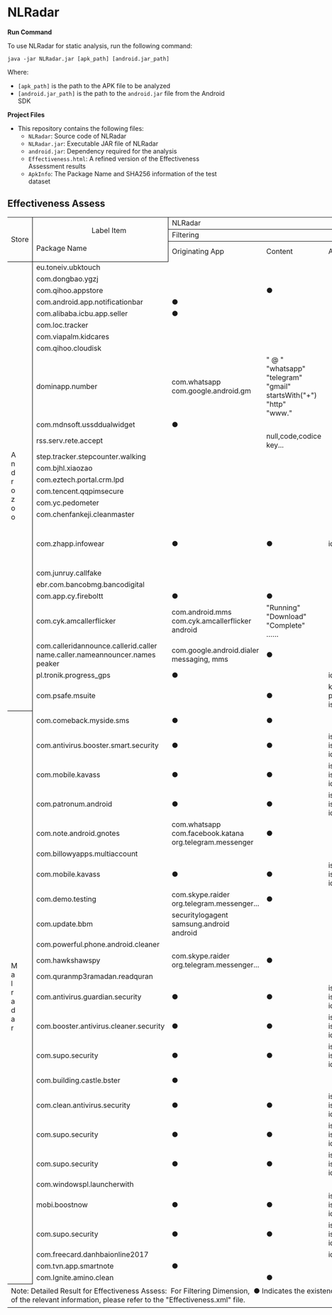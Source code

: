 
# NLRadar

**Run Command**

To use NLRadar for static analysis, run the following command:


``` 
java -jar NLRadar.jar [apk_path] [android.jar_path]
```

Where:

- `[apk_path]` is the path to the APK file to be analyzed
- `[android.jar_path]` is the path to the `android.jar` file from the Android SDK

**Project Files**

- This repository contains the following files:
  - `NLRadar`: Source code of NLRadar
  - `NLRadar.jar`: Executable JAR file of NLRadar
  - `android.jar`: Dependency required for the analysis
  - `Effectiveness.html`: A refined version of the Effectiveness Assessment results
  - `ApkInfo`: The Package Name and SHA256 information of the test dataset

## Effectiveness Assess

<table width="2552" border="0" cellpadding="0" cellspacing="0" style="width:1914.00pt;border-collapse:collapse;table-layout:fixed;">
   <colgroup><col width="52.07" class="xl65" style="mso-width-source:userset;mso-width-alt:1666;">
   <col width="231.80" class="xl65" style="mso-width-source:userset;mso-width-alt:7417;">
   <col width="169.33" class="xl65" style="mso-width-source:userset;mso-width-alt:5418;">
   <col width="111.73" class="xl65" style="mso-width-source:userset;mso-width-alt:3575;">
   <col width="110.33" class="xl65" style="mso-width-source:userset;mso-width-alt:3530;">
   <col width="63.53" class="xl65" style="mso-width-source:userset;mso-width-alt:2033;">
   <col width="61.07" class="xl65" style="mso-width-source:userset;mso-width-alt:1954;">
   <col width="62.33" class="xl65" style="mso-width-source:userset;mso-width-alt:1994;">
   <col width="101.13" class="xl65" style="mso-width-source:userset;mso-width-alt:3236;">
   <col width="63.53" class="xl65" style="mso-width-source:userset;mso-width-alt:2033;">
   <col width="70.60" class="xl65" style="mso-width-source:userset;mso-width-alt:2259;">
   <col width="48.20" class="xl65" style="mso-width-source:userset;mso-width-alt:1542;">
   <col width="176.47" class="xl65" style="mso-width-source:userset;mso-width-alt:5646;">
   <col width="105.87" class="xl65" style="mso-width-source:userset;mso-width-alt:3387;">
   <col width="119.13" class="xl65" style="mso-width-source:userset;mso-width-alt:3812;">
   <col width="63.53" class="xl65" style="mso-width-source:userset;mso-width-alt:2033;">
   <col width="79.93" class="xl65" style="mso-width-source:userset;mso-width-alt:2557;">
   <col width="64.67" class="xl65" style="mso-width-source:userset;mso-width-alt:2069;">
   <col width="98.80" class="xl65" style="mso-width-source:userset;mso-width-alt:3161;">
   <col width="63.47" class="xl65" style="mso-width-source:userset;mso-width-alt:2030;">
   <col width="68.20" class="xl65" style="mso-width-source:userset;mso-width-alt:2182;">
   <col width="48.27" class="xl65" style="mso-width-source:userset;mso-width-alt:1544;">
   <col width="74" span="234" class="xl65" style="mso-width-source:userset;mso-width-alt:2368;">
   </colgroup><tbody><tr height="20" style="height:15.00pt;">
    <td class="xl66" height="80" width="52.07" rowspan="3" style="height:60.00pt;width:39.05pt;border-right:.5pt solid windowtext;border-bottom:.5pt solid windowtext;" x:str="">Store</td>
    <td class="xl67" width="231.80" rowspan="3" style="width:173.85pt;border-right:.5pt solid windowtext;border-bottom:.5pt solid windowtext;" x:str=""><span style="mso-spacerun:yes;">&nbsp;&nbsp;&nbsp;&nbsp;&nbsp;&nbsp;&nbsp;&nbsp;&nbsp;&nbsp;&nbsp;&nbsp;&nbsp;&nbsp;&nbsp;&nbsp;&nbsp;&nbsp;&nbsp;&nbsp;&nbsp;&nbsp;&nbsp;&nbsp;&nbsp;&nbsp;&nbsp;&nbsp;&nbsp;</span><font class="font1">Label Item</font><font class="font1"><br><br></font><font class="font1">Package Name</font></td>
    <td class="xl68" width="861.80" colspan="10" style="width:646.35pt;border-right:.5pt solid windowtext;border-bottom:.5pt solid windowtext;" x:str="">NLRadar</td>
    <td class="xl87" width="888.33" colspan="10" style="width:666.25pt;border-right:.5pt solid windowtext;border-bottom:.5pt solid windowtext;" x:str="">Manually Label</td>
    <td class="xl65" width="74" style="width:55.50pt;"></td>
    <td class="xl65" width="74" style="width:55.50pt;"></td>
    <td class="xl65" width="74" style="width:55.50pt;"></td>
    <td class="xl65" width="74" style="width:55.50pt;"></td>
    <td class="xl65" width="74" style="width:55.50pt;"></td>
    <td class="xl65" width="74" style="width:55.50pt;"></td>
    <td class="xl65" width="74" style="width:55.50pt;"></td>
   </tr>
   <tr height="20" style="height:15.00pt;">
    <td class="xl69" colspan="3" style="border-right:.5pt solid windowtext;border-bottom:.5pt solid windowtext;" x:str="">Filtering</td>
    <td class="xl70" colspan="4" style="border-right:none;border-bottom:.5pt solid windowtext;" x:str="">Leakage</td>
    <td class="xl88" colspan="3" style="border-right:.5pt solid windowtext;border-bottom:.5pt solid windowtext;" x:str="">Operation Triggering</td>
    <td class="xl69" colspan="3" style="border-right:.5pt solid windowtext;border-bottom:.5pt solid windowtext;" x:str="">Filtering</td>
    <td class="xl89" colspan="4" style="border-right:.5pt solid windowtext;border-bottom:.5pt solid windowtext;" x:str="">Leakage</td>
    <td class="xl88" colspan="3" style="border-right:.5pt solid windowtext;border-bottom:.5pt solid windowtext;" x:str="">Operation Triggering</td>
    <td class="xl65" colspan="7" style="mso-ignore:colspan;"></td>
   </tr>
   <tr height="40" style="height:30.00pt;">
    <td class="xl69" x:str="">Originating App</td>
    <td class="xl69" x:str="">Content</td>
    <td class="xl69" x:str="">Attributes</td>
    <td class="xl71" x:str="">Network</td>
    <td class="xl71" x:str="">Local Storage</td>
    <td class="xl71" x:str="">Database</td>
    <td class="xl90" x:str="">Sharepreference</td>
    <td class="xl88" x:str="">Dismissal</td>
    <td class="xl88" x:str="">Interaction</td>
    <td class="xl88" x:str="">Auto Reply</td>
    <td class="xl69" x:str="">Originating App</td>
    <td class="xl69" x:str="">Content</td>
    <td class="xl69" x:str="">Attributes</td>
    <td class="xl71" x:str="">Network</td>
    <td class="xl71" x:str="">Local Storage</td>
    <td class="xl71" x:str="">Database</td>
    <td class="xl71" x:str="">Sharepreference</td>
    <td class="xl88" x:str="">Dismissal</td>
    <td class="xl88" x:str="">Interaction</td>
    <td class="xl88" x:str="">Auto Reply</td>
    <td class="xl65" colspan="7" style="mso-ignore:colspan;"></td>
   </tr>
   <tr height="20" style="height:15.00pt;">
    <td class="xl72" height="848" rowspan="25" style="height:636.00pt;border-right:.5pt solid windowtext;border-bottom:.5pt solid windowtext;" x:str="">A<font class="font4"><br></font><font class="font4">n</font><font class="font4"><br></font><font class="font4">d</font><font class="font4"><br></font><font class="font4">r</font><font class="font4"><br></font><font class="font4">o</font><font class="font4"><br></font><font class="font4">z</font><font class="font4"><br></font><font class="font4">o</font><font class="font4"><br></font><font class="font4">o</font></td>
    <td class="xl73" x:str="">eu.toneiv.ubktouch</td>
    <td class="xl74"></td>
    <td class="xl74"></td>
    <td class="xl74"></td>
    <td class="xl75" x:str="">◎</td>
    <td class="xl75" x:str="">◎</td>
    <td class="xl75" x:str="">◎</td>
    <td class="xl91" x:str="">◎</td>
    <td class="xl92" x:str="">◎</td>
    <td class="xl92" x:str="">◎</td>
    <td class="xl92" x:str="">◎</td>
    <td class="xl74"></td>
    <td class="xl74"></td>
    <td class="xl74"></td>
    <td class="xl75" x:str="">◎</td>
    <td class="xl75" x:str="">◎</td>
    <td class="xl75" x:str="">◎</td>
    <td class="xl75" x:str="">◎</td>
    <td class="xl92" x:str="">◎</td>
    <td class="xl92" x:str="">◎</td>
    <td class="xl92" x:str="">◎</td>
    <td class="xl65" colspan="7" style="mso-ignore:colspan;"></td>
   </tr>
   <tr height="20" style="height:15.00pt;">
    <td class="xl73" x:str="">com.dongbao.ygzj</td>
    <td class="xl74"></td>
    <td class="xl74"></td>
    <td class="xl74"></td>
    <td class="xl75" x:str="">◎</td>
    <td class="xl75" x:str="">◎</td>
    <td class="xl75" x:str="">◎</td>
    <td class="xl91" x:str="">◎</td>
    <td class="xl92" x:str="">◎</td>
    <td class="xl92" x:str="">◎</td>
    <td class="xl92" x:str="">◎</td>
    <td class="xl74"></td>
    <td class="xl74"></td>
    <td class="xl74"></td>
    <td class="xl75" x:str="">◎</td>
    <td class="xl75" x:str="">◎</td>
    <td class="xl75" x:str="">◎</td>
    <td class="xl75" x:str="">◎</td>
    <td class="xl92" x:str="">◎</td>
    <td class="xl92" x:str="">◎</td>
    <td class="xl92" x:str="">◎</td>
    <td class="xl65" colspan="7" style="mso-ignore:colspan;"></td>
   </tr>
   <tr height="22" style="height:16.50pt;">
    <td class="xl73" x:str="">com.qihoo.appstore</td>
    <td class="xl74"></td>
    <td class="xl74" x:str="">●</td>
    <td class="xl74"></td>
    <td class="xl76" x:str="">★</td>
    <td class="xl76" x:str="">★</td>
    <td class="xl75" x:str="">◎</td>
    <td class="xl93" x:str="">★</td>
    <td class="xl92" x:str="">◎</td>
    <td class="xl94" x:str="">★</td>
    <td class="xl92" x:str="">◎</td>
    <td class="xl74"></td>
    <td class="xl74" x:str="">●</td>
    <td class="xl74"></td>
    <td class="xl76" x:str="">★</td>
    <td class="xl76" x:str="">★</td>
    <td class="xl75" x:str="">◎</td>
    <td class="xl99" x:str="">◎</td>
    <td class="xl92" x:str="">◎</td>
    <td class="xl94" x:str="">★</td>
    <td class="xl92" x:str="">◎</td>
    <td class="xl65" colspan="7" style="mso-ignore:colspan;"></td>
   </tr>
   <tr height="22" style="height:16.50pt;">
    <td class="xl73" x:str="">com.android.app.notificationbar</td>
    <td class="xl74" x:str="">●</td>
    <td class="xl74"></td>
    <td class="xl74"></td>
    <td class="xl75" x:str="">◎</td>
    <td class="xl75" x:str="">◎</td>
    <td class="xl75" x:str="">◎</td>
    <td class="xl91" x:str="">◎</td>
    <td class="xl95" x:str="">◎</td>
    <td class="xl92" x:str="">◎</td>
    <td class="xl92" x:str="">◎</td>
    <td class="xl74" x:str="">●</td>
    <td class="xl74"></td>
    <td class="xl74"></td>
    <td class="xl75" x:str="">◎</td>
    <td class="xl75" x:str="">◎</td>
    <td class="xl75" x:str="">◎</td>
    <td class="xl75" x:str="">◎</td>
    <td class="xl100" x:str="">★</td>
    <td class="xl92" x:str="">◎</td>
    <td class="xl92" x:str="">◎</td>
    <td class="xl65" colspan="7" style="mso-ignore:colspan;"></td>
   </tr>
   <tr height="20" style="height:15.00pt;">
    <td class="xl73" x:str="">com.alibaba.icbu.app.seller</td>
    <td class="xl74" x:str="">●</td>
    <td class="xl74"></td>
    <td class="xl74"></td>
    <td class="xl75" x:str="">◎</td>
    <td class="xl75" x:str="">◎</td>
    <td class="xl75" x:str="">◎</td>
    <td class="xl91" x:str="">◎</td>
    <td class="xl92" x:str="">◎</td>
    <td class="xl92" x:str="">◎</td>
    <td class="xl92" x:str="">◎</td>
    <td class="xl74" x:str="">●</td>
    <td class="xl74"></td>
    <td class="xl74"></td>
    <td class="xl75" x:str="">◎</td>
    <td class="xl75" x:str="">◎</td>
    <td class="xl75" x:str="">◎</td>
    <td class="xl75" x:str="">◎</td>
    <td class="xl92" x:str="">◎</td>
    <td class="xl92" x:str="">◎</td>
    <td class="xl92" x:str="">◎</td>
    <td class="xl65" colspan="7" style="mso-ignore:colspan;"></td>
   </tr>
   <tr height="20" style="height:15.00pt;">
    <td class="xl73" x:str="">com.loc.tracker</td>
    <td class="xl74"></td>
    <td class="xl74"></td>
    <td class="xl74"></td>
    <td class="xl75" x:str="">◎</td>
    <td class="xl75" x:str="">◎</td>
    <td class="xl75" x:str="">◎</td>
    <td class="xl91" x:str="">◎</td>
    <td class="xl92" x:str="">◎</td>
    <td class="xl92" x:str="">◎</td>
    <td class="xl92" x:str="">◎</td>
    <td class="xl74"></td>
    <td class="xl74"></td>
    <td class="xl74"></td>
    <td class="xl75" x:str="">◎</td>
    <td class="xl75" x:str="">◎</td>
    <td class="xl75" x:str="">◎</td>
    <td class="xl75" x:str="">◎</td>
    <td class="xl92" x:str="">◎</td>
    <td class="xl92" x:str="">◎</td>
    <td class="xl92" x:str="">◎</td>
    <td class="xl65" colspan="7" style="mso-ignore:colspan;"></td>
   </tr>
   <tr height="20" style="height:15.00pt;">
    <td class="xl73" x:str="">com.viapalm.kidcares</td>
    <td class="xl74"></td>
    <td class="xl74"></td>
    <td class="xl74"></td>
    <td class="xl75" x:str="">◎</td>
    <td class="xl75" x:str="">◎</td>
    <td class="xl75" x:str="">◎</td>
    <td class="xl91" x:str="">◎</td>
    <td class="xl92" x:str="">◎</td>
    <td class="xl92" x:str="">◎</td>
    <td class="xl92" x:str="">◎</td>
    <td class="xl74"></td>
    <td class="xl74"></td>
    <td class="xl74"></td>
    <td class="xl75" x:str="">◎</td>
    <td class="xl75" x:str="">◎</td>
    <td class="xl75" x:str="">◎</td>
    <td class="xl75" x:str="">◎</td>
    <td class="xl92" x:str="">◎</td>
    <td class="xl92" x:str="">◎</td>
    <td class="xl92" x:str="">◎</td>
    <td class="xl65" colspan="7" style="mso-ignore:colspan;"></td>
   </tr>
   <tr height="20" style="height:15.00pt;">
    <td class="xl73" x:str="">com.qihoo.cloudisk</td>
    <td class="xl74"></td>
    <td class="xl74"></td>
    <td class="xl74"></td>
    <td class="xl75" x:str="">◎</td>
    <td class="xl75" x:str="">◎</td>
    <td class="xl75" x:str="">◎</td>
    <td class="xl91" x:str="">◎</td>
    <td class="xl92" x:str="">◎</td>
    <td class="xl92" x:str="">◎</td>
    <td class="xl92" x:str="">◎</td>
    <td class="xl74"></td>
    <td class="xl74"></td>
    <td class="xl74"></td>
    <td class="xl75" x:str="">◎</td>
    <td class="xl75" x:str="">◎</td>
    <td class="xl75" x:str="">◎</td>
    <td class="xl75" x:str="">◎</td>
    <td class="xl92" x:str="">◎</td>
    <td class="xl92" x:str="">◎</td>
    <td class="xl92" x:str="">◎</td>
    <td class="xl65" colspan="7" style="mso-ignore:colspan;"></td>
   </tr>
   <tr height="140" style="height:105.00pt;">
    <td class="xl73" x:str="">dominapp.number</td>
    <td class="xl74" x:str="">com.whatsapp<font class="font1"><br></font><font class="font1">com.google.android.gm</font></td>
    <td class="xl74" x:str="">" @ "<font class="font1"><br></font><font class="font1">"whatsapp"</font><font class="font1"><br></font><font class="font1">"telegram"</font><font class="font1"><br></font><font class="font1">"gmail"</font><font class="font1"><br></font><font class="font1">startsWith("+")</font><font class="font1"><br></font><font class="font1">"http"</font><font class="font1"><br></font><font class="font1">"www."</font></td>
    <td class="xl74"></td>
    <td class="xl77"></td>
    <td class="xl76" x:str="">★</td>
    <td class="xl77"></td>
    <td class="xl96" x:str="">★</td>
    <td class="xl92" x:str="">◎</td>
    <td class="xl92" x:str="">◎</td>
    <td class="xl92" x:str="">◎</td>
    <td class="xl74" x:str="">com.whatsapp<font class="font1"><br></font><font class="font1">com.google.android.gm</font></td>
    <td class="xl74" x:str="">" @ "<font class="font1"><br></font><font class="font1">"whatsapp"</font><font class="font1"><br></font><font class="font1">"telegram"</font><font class="font1"><br></font><font class="font1">"gmail"</font><font class="font1"><br></font><font class="font1">startsWith("+")</font><font class="font1"><br></font><font class="font1">"http"</font><font class="font1"><br></font><font class="font1">"www."</font></td>
    <td class="xl74"></td>
    <td class="xl77"></td>
    <td class="xl76" x:str="">★</td>
    <td class="xl77"></td>
    <td class="xl76" x:str="">★</td>
    <td class="xl92" x:str="">◎</td>
    <td class="xl92" x:str="">◎</td>
    <td class="xl92" x:str="">◎</td>
    <td class="xl65" colspan="7" style="mso-ignore:colspan;"></td>
   </tr>
   <tr height="22" style="height:16.50pt;">
    <td class="xl73" x:str="">com.mdnsoft.ussddualwidget</td>
    <td class="xl74" x:str="">●</td>
    <td class="xl74"></td>
    <td class="xl74"></td>
    <td class="xl75" x:str="">◎</td>
    <td class="xl76" x:str="">★</td>
    <td class="xl75" x:str="">◎</td>
    <td class="xl91" x:str="">◎</td>
    <td class="xl97" x:str="">★</td>
    <td class="xl92" x:str="">◎</td>
    <td class="xl92" x:str="">◎</td>
    <td class="xl74" x:str="">●</td>
    <td class="xl74"></td>
    <td class="xl74"></td>
    <td class="xl75" x:str="">◎</td>
    <td class="xl76" x:str="">★</td>
    <td class="xl75" x:str="">◎</td>
    <td class="xl75" x:str="">◎</td>
    <td class="xl97" x:str="">★</td>
    <td class="xl92" x:str="">◎</td>
    <td class="xl92" x:str="">◎</td>
    <td class="xl65" colspan="7" style="mso-ignore:colspan;"></td>
   </tr>
   <tr height="40" style="height:30.00pt;">
    <td class="xl73" x:str="">rss.serv.rete.accept</td>
    <td class="xl74"></td>
    <td class="xl78" x:str="">null,code,codice<font class="font3"><br></font><font class="font3">key...</font></td>
    <td class="xl74"></td>
    <td class="xl76" x:str="">★</td>
    <td class="xl76" x:str="">★</td>
    <td class="xl75" x:str="">◎</td>
    <td class="xl93" x:str="">★</td>
    <td class="xl97" x:str="">★</td>
    <td class="xl92" x:str="">◎</td>
    <td class="xl92" x:str="">◎</td>
    <td class="xl74"></td>
    <td class="xl78" x:str="">null,code,codice<font class="font3"><br></font><font class="font3">key...</font></td>
    <td class="xl74"></td>
    <td class="xl76" x:str="">★</td>
    <td class="xl76" x:str="">★</td>
    <td class="xl75" x:str="">◎</td>
    <td class="xl99" x:str="">◎</td>
    <td class="xl97" x:str="">★</td>
    <td class="xl92" x:str="">◎</td>
    <td class="xl92" x:str="">◎</td>
    <td class="xl65" colspan="7" style="mso-ignore:colspan;"></td>
   </tr>
   <tr height="20" style="height:15.00pt;">
    <td class="xl73" x:str="">step.tracker.stepcounter.walking</td>
    <td class="xl74"></td>
    <td class="xl74"></td>
    <td class="xl74"></td>
    <td class="xl75" x:str="">◎</td>
    <td class="xl75" x:str="">◎</td>
    <td class="xl75" x:str="">◎</td>
    <td class="xl91" x:str="">◎</td>
    <td class="xl92" x:str="">◎</td>
    <td class="xl92" x:str="">◎</td>
    <td class="xl92" x:str="">◎</td>
    <td class="xl74"></td>
    <td class="xl74"></td>
    <td class="xl74"></td>
    <td class="xl75" x:str="">◎</td>
    <td class="xl75" x:str="">◎</td>
    <td class="xl75" x:str="">◎</td>
    <td class="xl75" x:str="">◎</td>
    <td class="xl92" x:str="">◎</td>
    <td class="xl92" x:str="">◎</td>
    <td class="xl92" x:str="">◎</td>
    <td class="xl65" colspan="7" style="mso-ignore:colspan;"></td>
   </tr>
   <tr height="20" style="height:15.00pt;">
    <td class="xl73" x:str="">com.bjhl.xiaozao</td>
    <td class="xl74"></td>
    <td class="xl74"></td>
    <td class="xl74"></td>
    <td class="xl75" x:str="">◎</td>
    <td class="xl75" x:str="">◎</td>
    <td class="xl75" x:str="">◎</td>
    <td class="xl91" x:str="">◎</td>
    <td class="xl92" x:str="">◎</td>
    <td class="xl92" x:str="">◎</td>
    <td class="xl92" x:str="">◎</td>
    <td class="xl74"></td>
    <td class="xl74"></td>
    <td class="xl74"></td>
    <td class="xl75" x:str="">◎</td>
    <td class="xl75" x:str="">◎</td>
    <td class="xl75" x:str="">◎</td>
    <td class="xl75" x:str="">◎</td>
    <td class="xl92" x:str="">◎</td>
    <td class="xl92" x:str="">◎</td>
    <td class="xl92" x:str="">◎</td>
    <td class="xl65" colspan="7" style="mso-ignore:colspan;"></td>
   </tr>
   <tr height="20" style="height:15.00pt;">
    <td class="xl73" x:str="">com.eztech.portal.crm.lpd</td>
    <td class="xl74"></td>
    <td class="xl74"></td>
    <td class="xl74"></td>
    <td class="xl75" x:str="">◎</td>
    <td class="xl75" x:str="">◎</td>
    <td class="xl75" x:str="">◎</td>
    <td class="xl91" x:str="">◎</td>
    <td class="xl92" x:str="">◎</td>
    <td class="xl92" x:str="">◎</td>
    <td class="xl92" x:str="">◎</td>
    <td class="xl74"></td>
    <td class="xl74"></td>
    <td class="xl74"></td>
    <td class="xl75" x:str="">◎</td>
    <td class="xl75" x:str="">◎</td>
    <td class="xl75" x:str="">◎</td>
    <td class="xl75" x:str="">◎</td>
    <td class="xl92" x:str="">◎</td>
    <td class="xl92" x:str="">◎</td>
    <td class="xl92" x:str="">◎</td>
    <td class="xl65" colspan="7" style="mso-ignore:colspan;"></td>
   </tr>
   <tr height="22" style="height:16.50pt;">
    <td class="xl73" x:str="">com.tencent.qqpimsecure</td>
    <td class="xl74"></td>
    <td class="xl74"></td>
    <td class="xl74"></td>
    <td class="xl75" x:str="">◎</td>
    <td class="xl75" x:str="">◎</td>
    <td class="xl75" x:str="">◎</td>
    <td class="xl91" x:str="">◎</td>
    <td class="xl95" x:str="">◎</td>
    <td class="xl92" x:str="">◎</td>
    <td class="xl92" x:str="">◎</td>
    <td class="xl74"></td>
    <td class="xl74"></td>
    <td class="xl74"></td>
    <td class="xl75" x:str="">◎</td>
    <td class="xl75" x:str="">◎</td>
    <td class="xl75" x:str="">◎</td>
    <td class="xl75" x:str="">◎</td>
    <td class="xl101" x:str="">★</td>
    <td class="xl92" x:str="">◎</td>
    <td class="xl92" x:str="">◎</td>
    <td class="xl65" colspan="7" style="mso-ignore:colspan;"></td>
   </tr>
   <tr height="20" style="height:15.00pt;">
    <td class="xl73" x:str="">com.yc.pedometer</td>
    <td class="xl74"></td>
    <td class="xl74"></td>
    <td class="xl74"></td>
    <td class="xl75" x:str="">◎</td>
    <td class="xl75" x:str="">◎</td>
    <td class="xl75" x:str="">◎</td>
    <td class="xl91" x:str="">◎</td>
    <td class="xl92" x:str="">◎</td>
    <td class="xl92" x:str="">◎</td>
    <td class="xl92" x:str="">◎</td>
    <td class="xl74"></td>
    <td class="xl74"></td>
    <td class="xl74"></td>
    <td class="xl75" x:str="">◎</td>
    <td class="xl75" x:str="">◎</td>
    <td class="xl75" x:str="">◎</td>
    <td class="xl75" x:str="">◎</td>
    <td class="xl92" x:str="">◎</td>
    <td class="xl92" x:str="">◎</td>
    <td class="xl92" x:str="">◎</td>
    <td class="xl65" colspan="7" style="mso-ignore:colspan;"></td>
   </tr>
   <tr height="20" style="height:15.00pt;">
    <td class="xl73" x:str="">com.chenfankeji.cleanmaster</td>
    <td class="xl74"></td>
    <td class="xl74"></td>
    <td class="xl74"></td>
    <td class="xl75" x:str="">◎</td>
    <td class="xl75" x:str="">◎</td>
    <td class="xl75" x:str="">◎</td>
    <td class="xl91" x:str="">◎</td>
    <td class="xl92" x:str="">◎</td>
    <td class="xl92" x:str="">◎</td>
    <td class="xl92" x:str="">◎</td>
    <td class="xl74"></td>
    <td class="xl74"></td>
    <td class="xl74"></td>
    <td class="xl75" x:str="">◎</td>
    <td class="xl75" x:str="">◎</td>
    <td class="xl75" x:str="">◎</td>
    <td class="xl75" x:str="">◎</td>
    <td class="xl92" x:str="">◎</td>
    <td class="xl92" x:str="">◎</td>
    <td class="xl92" x:str="">◎</td>
    <td class="xl65" colspan="7" style="mso-ignore:colspan;"></td>
   </tr>
   <tr height="100" style="height:75.00pt;">
    <td class="xl79" x:str="">com.zhapp.infowear</td>
    <td class="xl80" x:str="">●</td>
    <td class="xl74" x:str="">●</td>
    <td class="xl74" x:str="">id</td>
    <td class="xl75" x:str="">◎</td>
    <td class="xl75" x:str="">◎</td>
    <td class="xl75" x:str="">◎</td>
    <td class="xl91" x:str="">◎</td>
    <td class="xl92" x:str="">◎</td>
    <td class="xl92" x:str="">◎</td>
    <td class="xl92" x:str="">◎</td>
    <td class="xl80" x:str="">com.tencent.qqmusic<font class="font7"><br></font><font class="font7">com.netease.cloudmusic</font><font class="font7"><br></font><font class="font7">com.kugou.android</font><font class="font7"><br></font><font class="font7">com.android.bbkmusic</font><font class="font7"><br></font><font class="font7">cn.kuwo.player</font></td>
    <td class="xl74" x:str="">●</td>
    <td class="xl74" x:str="">id</td>
    <td class="xl75" x:str="">◎</td>
    <td class="xl75" x:str="">◎</td>
    <td class="xl75" x:str="">◎</td>
    <td class="xl75" x:str="">◎</td>
    <td class="xl92" x:str="">◎</td>
    <td class="xl92" x:str="">◎</td>
    <td class="xl92" x:str="">◎</td>
    <td class="xl65" colspan="7" style="mso-ignore:colspan;"></td>
   </tr>
   <tr height="20" style="height:15.00pt;">
    <td class="xl73" x:str="">com.junruy.callfake</td>
    <td class="xl74"></td>
    <td class="xl74"></td>
    <td class="xl74"></td>
    <td class="xl75" x:str="">◎</td>
    <td class="xl75" x:str="">◎</td>
    <td class="xl75" x:str="">◎</td>
    <td class="xl91" x:str="">◎</td>
    <td class="xl92" x:str="">◎</td>
    <td class="xl92" x:str="">◎</td>
    <td class="xl92" x:str="">◎</td>
    <td class="xl74"></td>
    <td class="xl74"></td>
    <td class="xl74"></td>
    <td class="xl75" x:str="">◎</td>
    <td class="xl75" x:str="">◎</td>
    <td class="xl75" x:str="">◎</td>
    <td class="xl75" x:str="">◎</td>
    <td class="xl92" x:str="">◎</td>
    <td class="xl92" x:str="">◎</td>
    <td class="xl92" x:str="">◎</td>
    <td class="xl65" colspan="7" style="mso-ignore:colspan;"></td>
   </tr>
   <tr height="20" style="height:15.00pt;">
    <td class="xl73" x:str="">ebr.com.bancobmg.bancodigital</td>
    <td class="xl74"></td>
    <td class="xl74"></td>
    <td class="xl74"></td>
    <td class="xl75" x:str="">◎</td>
    <td class="xl75" x:str="">◎</td>
    <td class="xl75" x:str="">◎</td>
    <td class="xl91" x:str="">◎</td>
    <td class="xl92" x:str="">◎</td>
    <td class="xl92" x:str="">◎</td>
    <td class="xl92" x:str="">◎</td>
    <td class="xl74"></td>
    <td class="xl74"></td>
    <td class="xl74"></td>
    <td class="xl75" x:str="">◎</td>
    <td class="xl75" x:str="">◎</td>
    <td class="xl75" x:str="">◎</td>
    <td class="xl75" x:str="">◎</td>
    <td class="xl92" x:str="">◎</td>
    <td class="xl92" x:str="">◎</td>
    <td class="xl92" x:str="">◎</td>
    <td class="xl65" colspan="7" style="mso-ignore:colspan;"></td>
   </tr>
   <tr height="20" style="height:15.00pt;">
    <td class="xl73" x:str="">com.app.cy.fireboltt</td>
    <td class="xl74" x:str="">●</td>
    <td class="xl74" x:str="">●</td>
    <td class="xl74"></td>
    <td class="xl75" x:str="">◎</td>
    <td class="xl75" x:str="">◎</td>
    <td class="xl75" x:str="">◎</td>
    <td class="xl91" x:str="">◎</td>
    <td class="xl92" x:str="">◎</td>
    <td class="xl92" x:str="">◎</td>
    <td class="xl92" x:str="">◎</td>
    <td class="xl74" x:str="">●</td>
    <td class="xl74" x:str="">●</td>
    <td class="xl74"></td>
    <td class="xl75" x:str="">◎</td>
    <td class="xl75" x:str="">◎</td>
    <td class="xl75" x:str="">◎</td>
    <td class="xl75" x:str="">◎</td>
    <td class="xl92" x:str="">◎</td>
    <td class="xl92" x:str="">◎</td>
    <td class="xl92" x:str="">◎</td>
    <td class="xl65" colspan="7" style="mso-ignore:colspan;"></td>
   </tr>
   <tr height="80" style="height:60.00pt;">
    <td class="xl73" x:str="">com.cyk.amcallerflicker</td>
    <td class="xl78" x:str="">com.android.mms<font class="font3"><br></font><font class="font3">com.cyk.amcallerflicker</font><font class="font3"><br></font><font class="font3">android</font></td>
    <td class="xl78" x:str="">"Running"<font class="font3"><br></font><font class="font3">"Download"</font><font class="font3"><br></font><font class="font3">"Complete"</font><font class="font3"><br></font><font class="font3">……</font></td>
    <td class="xl74"></td>
    <td class="xl75" x:str="">◎</td>
    <td class="xl75" x:str="">◎</td>
    <td class="xl75" x:str="">◎</td>
    <td class="xl91" x:str="">◎</td>
    <td class="xl92" x:str="">◎</td>
    <td class="xl92" x:str="">◎</td>
    <td class="xl92" x:str="">◎</td>
    <td class="xl78" x:str="">com.android.mms<font class="font3"><br></font><font class="font3">com.cyk.amcallerflicker</font><font class="font3"><br></font><font class="font3">android</font></td>
    <td class="xl78" x:str="">"Running"<font class="font3"><br></font><font class="font3">"Download"</font><font class="font3"><br></font><font class="font3">"Complete"</font><font class="font3"><br></font><font class="font3">……</font></td>
    <td class="xl74"></td>
    <td class="xl75" x:str="">◎</td>
    <td class="xl75" x:str="">◎</td>
    <td class="xl75" x:str="">◎</td>
    <td class="xl75" x:str="">◎</td>
    <td class="xl92" x:str="">◎</td>
    <td class="xl92" x:str="">◎</td>
    <td class="xl92" x:str="">◎</td>
    <td class="xl65" colspan="7" style="mso-ignore:colspan;"></td>
   </tr>
   <tr height="60" style="height:45.00pt;">
    <td class="xl73" x:str="">com.calleridannounce.callerid.caller<font class="font1"><br></font><font class="font1">name.caller.nameannouncer.names</font><font class="font1"><br></font><font class="font1">peaker</font></td>
    <td class="xl74" x:str="">com.google.android.dialer<font class="font1"><br></font><font class="font1">messaging, mms</font></td>
    <td class="xl74" x:str="">●</td>
    <td class="xl74"></td>
    <td class="xl75" x:str="">◎</td>
    <td class="xl75" x:str="">◎</td>
    <td class="xl75" x:str="">◎</td>
    <td class="xl91" x:str="">◎</td>
    <td class="xl92" x:str="">◎</td>
    <td class="xl92" x:str="">◎</td>
    <td class="xl92" x:str="">◎</td>
    <td class="xl74" x:str="">com.google.android.dialer<font class="font1"><br></font><font class="font1">messaging, mms</font></td>
    <td class="xl74" x:str="">●</td>
    <td class="xl74"></td>
    <td class="xl75" x:str="">◎</td>
    <td class="xl75" x:str="">◎</td>
    <td class="xl75" x:str="">◎</td>
    <td class="xl75" x:str="">◎</td>
    <td class="xl92" x:str="">◎</td>
    <td class="xl92" x:str="">◎</td>
    <td class="xl92" x:str="">◎</td>
    <td class="xl65" colspan="7" style="mso-ignore:colspan;"></td>
   </tr>
   <tr height="20" style="height:15.00pt;">
    <td class="xl73" x:str="">pl.tronik.progress_gps</td>
    <td class="xl74" x:str="">●</td>
    <td class="xl74"></td>
    <td class="xl74" x:str="">id</td>
    <td class="xl75" x:str="">◎</td>
    <td class="xl75" x:str="">◎</td>
    <td class="xl75" x:str="">◎</td>
    <td class="xl91" x:str="">◎</td>
    <td class="xl92" x:str="">◎</td>
    <td class="xl92" x:str="">◎</td>
    <td class="xl92" x:str="">◎</td>
    <td class="xl74" x:str="">●</td>
    <td class="xl74"></td>
    <td class="xl74" x:str="">id<font class="font7">, group</font></td>
    <td class="xl75" x:str="">◎</td>
    <td class="xl75" x:str="">◎</td>
    <td class="xl75" x:str="">◎</td>
    <td class="xl75" x:str="">◎</td>
    <td class="xl92" x:str="">◎</td>
    <td class="xl92" x:str="">◎</td>
    <td class="xl92" x:str="">◎</td>
    <td class="xl65" colspan="7" style="mso-ignore:colspan;"></td>
   </tr>
   <tr height="40" style="height:30.00pt;">
    <td class="xl79" x:str="">com.psafe.msuite</td>
    <td class="xl74"></td>
    <td class="xl74" x:str="">●</td>
    <td class="xl74" x:str="">key, id, posttime, isOngoing</td>
    <td class="xl76" x:str="">★</td>
    <td class="xl76" x:str="">★</td>
    <td class="xl77"></td>
    <td class="xl98"></td>
    <td class="xl94" x:str="">★</td>
    <td class="xl94" x:str="">★</td>
    <td class="xl94" x:str="">★</td>
    <td class="xl74"></td>
    <td class="xl74" x:str="">●</td>
    <td class="xl74" x:str="">key, id, posttime, isOngoing</td>
    <td class="xl76" x:str="">★</td>
    <td class="xl76" x:str="">★</td>
    <td class="xl77"></td>
    <td class="xl77"></td>
    <td class="xl94" x:str="">★</td>
    <td class="xl94" x:str="">★</td>
    <td class="xl94" x:str="">★</td>
    <td class="xl65" colspan="7" style="mso-ignore:colspan;"></td>
   </tr>
   <tr height="40" style="height:30.00pt;">
    <td class="xl81" height="1142" rowspan="25" style="height:856.50pt;border-right:.5pt solid windowtext;border-bottom:.5pt solid windowtext;" x:str="">M<font class="font4"><br></font><font class="font4">a</font><font class="font4"><br></font><font class="font4">l</font><font class="font4"><br></font><font class="font4">r</font><font class="font4"><br></font><font class="font4">a</font><font class="font4"><br></font><font class="font4">d</font><font class="font4"><br></font><font class="font4">a</font><font class="font4"><br></font><font class="font4">r</font></td>
    <td class="xl82" x:str="">com.comeback.myside.sms</td>
    <td class="xl80" x:str="">●</td>
    <td class="xl74" x:str="">●</td>
    <td class="xl83"></td>
    <td class="xl75" x:str="">◎</td>
    <td class="xl75" x:str="">◎</td>
    <td class="xl75" x:str="">◎</td>
    <td class="xl91" x:str="">◎</td>
    <td class="xl94" x:str="">★</td>
    <td class="xl92" x:str="">◎</td>
    <td class="xl92" x:str="">◎</td>
    <td class="xl80" x:str="">Telephony.Sms.getDef<font class="font7"><br></font><font class="font7">aultSmsPackage(</font><font class="font30">this</font><font class="font31">)</font></td>
    <td class="xl74" x:str="">●</td>
    <td class="xl83"></td>
    <td class="xl75" x:str="">◎</td>
    <td class="xl75" x:str="">◎</td>
    <td class="xl75" x:str="">◎</td>
    <td class="xl75" x:str="">◎</td>
    <td class="xl94" x:str="">★</td>
    <td class="xl92" x:str="">◎</td>
    <td class="xl92" x:str="">◎</td>
    <td class="xl65" colspan="7" style="mso-ignore:colspan;"></td>
   </tr>
   <tr height="60" style="height:45.00pt;">
    <td class="xl82" x:str="">com.antivirus.booster.smart.security</td>
    <td class="xl74" x:str="">●</td>
    <td class="xl74" x:str="">●</td>
    <td class="xl83" x:str="">isClearable, isOngoing, id, key, tag</td>
    <td class="xl75" x:str="">◎</td>
    <td class="xl75" x:str="">◎</td>
    <td class="xl76" x:str="">★</td>
    <td class="xl91" x:str="">◎</td>
    <td class="xl94" x:str="">★</td>
    <td class="xl92" x:str="">◎</td>
    <td class="xl92" x:str="">◎</td>
    <td class="xl74" x:str="">●</td>
    <td class="xl74" x:str="">●</td>
    <td class="xl83" x:str="">isClearable, isOngoing, id, key, tag</td>
    <td class="xl75" x:str="">◎</td>
    <td class="xl75" x:str="">◎</td>
    <td class="xl76" x:str="">★</td>
    <td class="xl75" x:str="">◎</td>
    <td class="xl94" x:str="">★</td>
    <td class="xl92" x:str="">◎</td>
    <td class="xl92" x:str="">◎</td>
    <td class="xl65" colspan="7" style="mso-ignore:colspan;"></td>
   </tr>
   <tr height="60" style="height:45.00pt;">
    <td class="xl82" x:str="">com.mobile.kavass</td>
    <td class="xl74" x:str="">●</td>
    <td class="xl74" x:str="">●</td>
    <td class="xl83" x:str="">isClearable, isOngoing, id, key, tag</td>
    <td class="xl75" x:str="">◎</td>
    <td class="xl75" x:str="">◎</td>
    <td class="xl76" x:str="">★</td>
    <td class="xl91" x:str="">◎</td>
    <td class="xl94" x:str="">★</td>
    <td class="xl92" x:str="">◎</td>
    <td class="xl92" x:str="">◎</td>
    <td class="xl74" x:str="">●</td>
    <td class="xl74" x:str="">●</td>
    <td class="xl83" x:str="">isClearable, isOngoing, id, key, tag</td>
    <td class="xl75" x:str="">◎</td>
    <td class="xl75" x:str="">◎</td>
    <td class="xl76" x:str="">★</td>
    <td class="xl75" x:str="">◎</td>
    <td class="xl94" x:str="">★</td>
    <td class="xl92" x:str="">◎</td>
    <td class="xl92" x:str="">◎</td>
    <td class="xl65" colspan="7" style="mso-ignore:colspan;"></td>
   </tr>
   <tr height="60" style="height:45.00pt;">
    <td class="xl82" x:str="">com.patronum.android</td>
    <td class="xl74" x:str="">●</td>
    <td class="xl74" x:str="">●</td>
    <td class="xl83" x:str="">isClearable, isOngoing, id, key, tag</td>
    <td class="xl75" x:str="">◎</td>
    <td class="xl75" x:str="">◎</td>
    <td class="xl76" x:str="">★</td>
    <td class="xl91" x:str="">◎</td>
    <td class="xl94" x:str="">★</td>
    <td class="xl92" x:str="">◎</td>
    <td class="xl92" x:str="">◎</td>
    <td class="xl74" x:str="">●</td>
    <td class="xl74" x:str="">●</td>
    <td class="xl83" x:str="">isClearable, isOngoing, id, key, tag</td>
    <td class="xl75" x:str="">◎</td>
    <td class="xl75" x:str="">◎</td>
    <td class="xl76" x:str="">★</td>
    <td class="xl75" x:str="">◎</td>
    <td class="xl94" x:str="">★</td>
    <td class="xl92" x:str="">◎</td>
    <td class="xl92" x:str="">◎</td>
    <td class="xl65" colspan="7" style="mso-ignore:colspan;"></td>
   </tr>
   <tr height="60" style="height:45.00pt;">
    <td class="xl82" x:str="">com.note.android.gnotes</td>
    <td class="xl83" x:str="">com.whatsapp<font class="font1"><br></font><font class="font1">com.facebook.katana</font><font class="font1"><br></font><font class="font1">org.telegram.messenger</font></td>
    <td class="xl74" x:str="">●</td>
    <td class="xl83"></td>
    <td class="xl76" x:str="">★</td>
    <td class="xl75" x:str="">◎</td>
    <td class="xl75" x:str="">◎</td>
    <td class="xl91" x:str="">◎</td>
    <td class="xl92" x:str="">◎</td>
    <td class="xl92" x:str="">◎</td>
    <td class="xl92" x:str="">◎</td>
    <td class="xl83" x:str="">com.whatsapp<font class="font1"><br></font><font class="font1">com.facebook.katana</font><font class="font1"><br></font><font class="font1">org.telegram.messenger</font></td>
    <td class="xl74" x:str="">●</td>
    <td class="xl83"></td>
    <td class="xl76" x:str="">★</td>
    <td class="xl75" x:str="">◎</td>
    <td class="xl75" x:str="">◎</td>
    <td class="xl75" x:str="">◎</td>
    <td class="xl92" x:str="">◎</td>
    <td class="xl92" x:str="">◎</td>
    <td class="xl92" x:str="">◎</td>
    <td class="xl65" colspan="7" style="mso-ignore:colspan;"></td>
   </tr>
   <tr height="20" style="height:15.00pt;">
    <td class="xl82" x:str="">com.billowyapps.multiaccount</td>
    <td class="xl83"></td>
    <td class="xl83"></td>
    <td class="xl83"></td>
    <td class="xl75" x:str="">◎</td>
    <td class="xl75" x:str="">◎</td>
    <td class="xl75" x:str="">◎</td>
    <td class="xl91" x:str="">◎</td>
    <td class="xl92" x:str="">◎</td>
    <td class="xl92" x:str="">◎</td>
    <td class="xl92" x:str="">◎</td>
    <td class="xl83"></td>
    <td class="xl83"></td>
    <td class="xl83"></td>
    <td class="xl75" x:str="">◎</td>
    <td class="xl75" x:str="">◎</td>
    <td class="xl75" x:str="">◎</td>
    <td class="xl75" x:str="">◎</td>
    <td class="xl92" x:str="">◎</td>
    <td class="xl92" x:str="">◎</td>
    <td class="xl92" x:str="">◎</td>
    <td class="xl65" colspan="7" style="mso-ignore:colspan;"></td>
   </tr>
   <tr height="60" style="height:45.00pt;">
    <td class="xl82" x:str="">com.mobile.kavass</td>
    <td class="xl74" x:str="">●</td>
    <td class="xl74" x:str="">●</td>
    <td class="xl83" x:str="">isClearable, isOngoing, id, key, tag</td>
    <td class="xl75" x:str="">◎</td>
    <td class="xl75" x:str="">◎</td>
    <td class="xl76" x:str="">★</td>
    <td class="xl91" x:str="">◎</td>
    <td class="xl94" x:str="">★</td>
    <td class="xl92" x:str="">◎</td>
    <td class="xl92" x:str="">◎</td>
    <td class="xl74" x:str="">●</td>
    <td class="xl74" x:str="">●</td>
    <td class="xl83" x:str="">isClearable, isOngoing, id, key, tag</td>
    <td class="xl75" x:str="">◎</td>
    <td class="xl75" x:str="">◎</td>
    <td class="xl76" x:str="">★</td>
    <td class="xl75" x:str="">◎</td>
    <td class="xl94" x:str="">★</td>
    <td class="xl92" x:str="">◎</td>
    <td class="xl92" x:str="">◎</td>
    <td class="xl65" colspan="7" style="mso-ignore:colspan;"></td>
   </tr>
   <tr height="40" style="height:30.00pt;">
    <td class="xl82" x:str="">com.demo.testing</td>
    <td class="xl84" x:str="">com.skype.raider<font class="font3"><br></font><font class="font3">org.telegram.messenger...</font></td>
    <td class="xl74" x:str="">●</td>
    <td class="xl83"></td>
    <td class="xl76" x:str="">★</td>
    <td class="xl75" x:str="">◎</td>
    <td class="xl75" x:str="">◎</td>
    <td class="xl91" x:str="">◎</td>
    <td class="xl92" x:str="">◎</td>
    <td class="xl92" x:str="">◎</td>
    <td class="xl92" x:str="">◎</td>
    <td class="xl84" x:str="">com.skype.raider<font class="font3"><br></font><font class="font3">org.telegram.messenger...</font></td>
    <td class="xl74" x:str="">●</td>
    <td class="xl83"></td>
    <td class="xl76" x:str="">★</td>
    <td class="xl75" x:str="">◎</td>
    <td class="xl75" x:str="">◎</td>
    <td class="xl75" x:str="">◎</td>
    <td class="xl92" x:str="">◎</td>
    <td class="xl92" x:str="">◎</td>
    <td class="xl92" x:str="">◎</td>
    <td class="xl65" colspan="7" style="mso-ignore:colspan;"></td>
   </tr>
   <tr height="60" style="height:45.00pt;">
    <td class="xl82" x:str="">com.update.bbm</td>
    <td class="xl84" x:str="">securitylogagent<font class="font3"><br></font><font class="font3">samsung.android</font><font class="font3"><br></font><font class="font3">android</font></td>
    <td class="xl83"></td>
    <td class="xl83"></td>
    <td class="xl75" x:str="">◎</td>
    <td class="xl75" x:str="">◎</td>
    <td class="xl75" x:str="">◎</td>
    <td class="xl91" x:str="">◎</td>
    <td class="xl94" x:str="">★</td>
    <td class="xl92" x:str="">◎</td>
    <td class="xl92" x:str="">◎</td>
    <td class="xl84" x:str="">securitylogagent<font class="font3"><br></font><font class="font3">samsung.android</font><font class="font3"><br></font><font class="font3">android</font></td>
    <td class="xl83"></td>
    <td class="xl83"></td>
    <td class="xl75" x:str="">◎</td>
    <td class="xl75" x:str="">◎</td>
    <td class="xl75" x:str="">◎</td>
    <td class="xl75" x:str="">◎</td>
    <td class="xl94" x:str="">★</td>
    <td class="xl92" x:str="">◎</td>
    <td class="xl92" x:str="">◎</td>
    <td class="xl65" colspan="7" style="mso-ignore:colspan;"></td>
   </tr>
   <tr height="20" style="height:15.00pt;">
    <td class="xl82" x:str="">com.powerful.phone.android.cleaner</td>
    <td class="xl83"></td>
    <td class="xl83"></td>
    <td class="xl83"></td>
    <td class="xl75" x:str="">◎</td>
    <td class="xl75" x:str="">◎</td>
    <td class="xl75" x:str="">◎</td>
    <td class="xl91" x:str="">◎</td>
    <td class="xl92" x:str="">◎</td>
    <td class="xl92" x:str="">◎</td>
    <td class="xl92" x:str="">◎</td>
    <td class="xl83"></td>
    <td class="xl83"></td>
    <td class="xl83"></td>
    <td class="xl75" x:str="">◎</td>
    <td class="xl75" x:str="">◎</td>
    <td class="xl75" x:str="">◎</td>
    <td class="xl75" x:str="">◎</td>
    <td class="xl92" x:str="">◎</td>
    <td class="xl92" x:str="">◎</td>
    <td class="xl92" x:str="">◎</td>
    <td class="xl65" colspan="7" style="mso-ignore:colspan;"></td>
   </tr>
   <tr height="40" style="height:30.00pt;">
    <td class="xl82" x:str="">com.hawkshawspy</td>
    <td class="xl84" x:str="">com.skype.raider<font class="font3"><br></font><font class="font3">org.telegram.messenger...</font></td>
    <td class="xl74" x:str="">●</td>
    <td class="xl83"></td>
    <td class="xl76" x:str="">★</td>
    <td class="xl75" x:str="">◎</td>
    <td class="xl75" x:str="">◎</td>
    <td class="xl91" x:str="">◎</td>
    <td class="xl92" x:str="">◎</td>
    <td class="xl92" x:str="">◎</td>
    <td class="xl92" x:str="">◎</td>
    <td class="xl84" x:str="">com.skype.raider<font class="font3"><br></font><font class="font3">org.telegram.messenger...</font></td>
    <td class="xl74" x:str="">●</td>
    <td class="xl83"></td>
    <td class="xl76" x:str="">★</td>
    <td class="xl75" x:str="">◎</td>
    <td class="xl75" x:str="">◎</td>
    <td class="xl75" x:str="">◎</td>
    <td class="xl92" x:str="">◎</td>
    <td class="xl92" x:str="">◎</td>
    <td class="xl92" x:str="">◎</td>
    <td class="xl65" colspan="7" style="mso-ignore:colspan;"></td>
   </tr>
   <tr height="22" style="height:16.50pt;">
    <td class="xl82" x:str="">com.quranmp3ramadan.readquran</td>
    <td class="xl83"></td>
    <td class="xl83"></td>
    <td class="xl83"></td>
    <td class="xl75" x:str="">◎</td>
    <td class="xl75" x:str="">◎</td>
    <td class="xl75" x:str="">◎</td>
    <td class="xl91" x:str="">◎</td>
    <td class="xl94" x:str="">★</td>
    <td class="xl92" x:str="">◎</td>
    <td class="xl92" x:str="">◎</td>
    <td class="xl83"></td>
    <td class="xl83"></td>
    <td class="xl83"></td>
    <td class="xl75" x:str="">◎</td>
    <td class="xl75" x:str="">◎</td>
    <td class="xl75" x:str="">◎</td>
    <td class="xl75" x:str="">◎</td>
    <td class="xl94" x:str="">★</td>
    <td class="xl92" x:str="">◎</td>
    <td class="xl92" x:str="">◎</td>
    <td class="xl65" colspan="7" style="mso-ignore:colspan;"></td>
   </tr>
   <tr height="60" style="height:45.00pt;">
    <td class="xl82" x:str="">com.antivirus.guardian.security</td>
    <td class="xl74" x:str="">●</td>
    <td class="xl74" x:str="">●</td>
    <td class="xl83" x:str="">isClearable, isOngoing, id, key, tag</td>
    <td class="xl75" x:str="">◎</td>
    <td class="xl75" x:str="">◎</td>
    <td class="xl76" x:str="">★</td>
    <td class="xl91" x:str="">◎</td>
    <td class="xl94" x:str="">★</td>
    <td class="xl92" x:str="">◎</td>
    <td class="xl92" x:str="">◎</td>
    <td class="xl74" x:str="">●</td>
    <td class="xl74" x:str="">●</td>
    <td class="xl83" x:str="">isClearable, isOngoing, id, key, tag</td>
    <td class="xl75" x:str="">◎</td>
    <td class="xl75" x:str="">◎</td>
    <td class="xl76" x:str="">★</td>
    <td class="xl75" x:str="">◎</td>
    <td class="xl94" x:str="">★</td>
    <td class="xl92" x:str="">◎</td>
    <td class="xl92" x:str="">◎</td>
    <td class="xl65" colspan="7" style="mso-ignore:colspan;"></td>
   </tr>
   <tr height="60" style="height:45.00pt;">
    <td class="xl82" x:str="">com.booster.antivirus.cleaner.security</td>
    <td class="xl74" x:str="">●</td>
    <td class="xl74" x:str="">●</td>
    <td class="xl83" x:str="">isClearable, isOngoing, id, key, tag</td>
    <td class="xl75" x:str="">◎</td>
    <td class="xl75" x:str="">◎</td>
    <td class="xl76" x:str="">★</td>
    <td class="xl91" x:str="">◎</td>
    <td class="xl94" x:str="">★</td>
    <td class="xl92" x:str="">◎</td>
    <td class="xl92" x:str="">◎</td>
    <td class="xl74" x:str="">●</td>
    <td class="xl74" x:str="">●</td>
    <td class="xl83" x:str="">isClearable, isOngoing, id, key, tag</td>
    <td class="xl75" x:str="">◎</td>
    <td class="xl75" x:str="">◎</td>
    <td class="xl76" x:str="">★</td>
    <td class="xl75" x:str="">◎</td>
    <td class="xl94" x:str="">★</td>
    <td class="xl92" x:str="">◎</td>
    <td class="xl92" x:str="">◎</td>
    <td class="xl65" colspan="7" style="mso-ignore:colspan;"></td>
   </tr>
   <tr height="60" style="height:45.00pt;">
    <td class="xl82" x:str="">com.supo.security</td>
    <td class="xl74" x:str="">●</td>
    <td class="xl74" x:str="">●</td>
    <td class="xl83" x:str="">isClearable, isOngoing, id, key, tag</td>
    <td class="xl75" x:str="">◎</td>
    <td class="xl75" x:str="">◎</td>
    <td class="xl76" x:str="">★</td>
    <td class="xl91" x:str="">◎</td>
    <td class="xl94" x:str="">★</td>
    <td class="xl92" x:str="">◎</td>
    <td class="xl92" x:str="">◎</td>
    <td class="xl74" x:str="">●</td>
    <td class="xl74" x:str="">●</td>
    <td class="xl83" x:str="">isClearable, isOngoing, id, key, tag</td>
    <td class="xl75" x:str="">◎</td>
    <td class="xl75" x:str="">◎</td>
    <td class="xl76" x:str="">★</td>
    <td class="xl75" x:str="">◎</td>
    <td class="xl94" x:str="">★</td>
    <td class="xl92" x:str="">◎</td>
    <td class="xl92" x:str="">◎</td>
    <td class="xl65" colspan="7" style="mso-ignore:colspan;"></td>
   </tr>
   <tr height="40" style="height:30.00pt;">
    <td class="xl82" x:str="">com.building.castle.bster</td>
    <td class="xl80" x:str="">●</td>
    <td class="xl83"></td>
    <td class="xl83"></td>
    <td class="xl75" x:str="">◎</td>
    <td class="xl75" x:str="">◎</td>
    <td class="xl75" x:str="">◎</td>
    <td class="xl91" x:str="">◎</td>
    <td class="xl94" x:str="">★</td>
    <td class="xl92" x:str="">◎</td>
    <td class="xl92" x:str="">◎</td>
    <td class="xl80" x:str="">Telephony.Sms.getDef<font class="font7"><br></font><font class="font7">aultSmsPackage(</font><font class="font30">this</font><font class="font31">)</font></td>
    <td class="xl83"></td>
    <td class="xl83"></td>
    <td class="xl75" x:str="">◎</td>
    <td class="xl75" x:str="">◎</td>
    <td class="xl75" x:str="">◎</td>
    <td class="xl75" x:str="">◎</td>
    <td class="xl94" x:str="">★</td>
    <td class="xl92" x:str="">◎</td>
    <td class="xl92" x:str="">◎</td>
    <td class="xl65"></td>
    <td class="xl65" colspan="5" style="mso-ignore:colspan;"></td>
    <td class="xl102"></td>
   </tr>
   <tr height="60" style="height:45.00pt;">
    <td class="xl82" x:str="">com.clean.antivirus.security</td>
    <td class="xl74" x:str="">●</td>
    <td class="xl74" x:str="">●</td>
    <td class="xl83" x:str="">isClearable, isOngoing, id, key, tag</td>
    <td class="xl75" x:str="">◎</td>
    <td class="xl75" x:str="">◎</td>
    <td class="xl76" x:str="">★</td>
    <td class="xl91" x:str="">◎</td>
    <td class="xl94" x:str="">★</td>
    <td class="xl92" x:str="">◎</td>
    <td class="xl92" x:str="">◎</td>
    <td class="xl74" x:str="">●</td>
    <td class="xl74" x:str="">●</td>
    <td class="xl83" x:str="">isClearable, isOngoing, id, key, tag</td>
    <td class="xl75" x:str="">◎</td>
    <td class="xl75" x:str="">◎</td>
    <td class="xl76" x:str="">★</td>
    <td class="xl75" x:str="">◎</td>
    <td class="xl94" x:str="">★</td>
    <td class="xl92" x:str="">◎</td>
    <td class="xl92" x:str="">◎</td>
    <td class="xl65" colspan="7" style="mso-ignore:colspan;"></td>
   </tr>
   <tr height="60" style="height:45.00pt;">
    <td class="xl82" x:str="">com.supo.security</td>
    <td class="xl74" x:str="">●</td>
    <td class="xl74" x:str="">●</td>
    <td class="xl83" x:str="">isClearable, isOngoing, id, key, tag</td>
    <td class="xl75" x:str="">◎</td>
    <td class="xl75" x:str="">◎</td>
    <td class="xl76" x:str="">★</td>
    <td class="xl91" x:str="">◎</td>
    <td class="xl94" x:str="">★</td>
    <td class="xl92" x:str="">◎</td>
    <td class="xl92" x:str="">◎</td>
    <td class="xl74" x:str="">●</td>
    <td class="xl74" x:str="">●</td>
    <td class="xl83" x:str="">isClearable, isOngoing, id, key, tag</td>
    <td class="xl75" x:str="">◎</td>
    <td class="xl75" x:str="">◎</td>
    <td class="xl76" x:str="">★</td>
    <td class="xl75" x:str="">◎</td>
    <td class="xl94" x:str="">★</td>
    <td class="xl92" x:str="">◎</td>
    <td class="xl92" x:str="">◎</td>
    <td class="xl65" colspan="7" style="mso-ignore:colspan;"></td>
   </tr>
   <tr height="60" style="height:45.00pt;">
    <td class="xl82" x:str="">com.supo.security</td>
    <td class="xl74" x:str="">●</td>
    <td class="xl74" x:str="">●</td>
    <td class="xl83" x:str="">isClearable, isOngoing, id, key, tag</td>
    <td class="xl75" x:str="">◎</td>
    <td class="xl75" x:str="">◎</td>
    <td class="xl76" x:str="">★</td>
    <td class="xl91" x:str="">◎</td>
    <td class="xl94" x:str="">★</td>
    <td class="xl92" x:str="">◎</td>
    <td class="xl92" x:str="">◎</td>
    <td class="xl74" x:str="">●</td>
    <td class="xl74" x:str="">●</td>
    <td class="xl83" x:str="">isClearable, isOngoing, id, key, tag</td>
    <td class="xl75" x:str="">◎</td>
    <td class="xl75" x:str="">◎</td>
    <td class="xl76" x:str="">★</td>
    <td class="xl75" x:str="">◎</td>
    <td class="xl94" x:str="">★</td>
    <td class="xl92" x:str="">◎</td>
    <td class="xl92" x:str="">◎</td>
    <td class="xl65" colspan="7" style="mso-ignore:colspan;"></td>
   </tr>
   <tr height="20" style="height:15.00pt;">
    <td class="xl82" x:str="">com.windowspl.launcherwith</td>
    <td class="xl83"></td>
    <td class="xl83"></td>
    <td class="xl83"></td>
    <td class="xl75" x:str="">◎</td>
    <td class="xl75" x:str="">◎</td>
    <td class="xl75" x:str="">◎</td>
    <td class="xl91" x:str="">◎</td>
    <td class="xl92" x:str="">◎</td>
    <td class="xl92" x:str="">◎</td>
    <td class="xl92" x:str="">◎</td>
    <td class="xl83"></td>
    <td class="xl83"></td>
    <td class="xl83"></td>
    <td class="xl75" x:str="">◎</td>
    <td class="xl75" x:str="">◎</td>
    <td class="xl75" x:str="">◎</td>
    <td class="xl75" x:str="">◎</td>
    <td class="xl92" x:str="">◎</td>
    <td class="xl92" x:str="">◎</td>
    <td class="xl92" x:str="">◎</td>
    <td class="xl65" colspan="7" style="mso-ignore:colspan;"></td>
   </tr>
   <tr height="60" style="height:45.00pt;">
    <td class="xl82" x:str="">mobi.boostnow</td>
    <td class="xl74" x:str="">●</td>
    <td class="xl74" x:str="">●</td>
    <td class="xl83" x:str="">isClearable, isOngoing, id, key, tag</td>
    <td class="xl75" x:str="">◎</td>
    <td class="xl75" x:str="">◎</td>
    <td class="xl76" x:str="">★</td>
    <td class="xl91" x:str="">◎</td>
    <td class="xl94" x:str="">★</td>
    <td class="xl92" x:str="">◎</td>
    <td class="xl92" x:str="">◎</td>
    <td class="xl74" x:str="">●</td>
    <td class="xl74" x:str="">●</td>
    <td class="xl83" x:str="">isClearable, isOngoing, id, key, tag</td>
    <td class="xl75" x:str="">◎</td>
    <td class="xl75" x:str="">◎</td>
    <td class="xl76" x:str="">★</td>
    <td class="xl75" x:str="">◎</td>
    <td class="xl94" x:str="">★</td>
    <td class="xl92" x:str="">◎</td>
    <td class="xl92" x:str="">◎</td>
    <td class="xl65" colspan="7" style="mso-ignore:colspan;"></td>
   </tr>
   <tr height="60" style="height:45.00pt;">
    <td class="xl82" x:str="">com.supo.security</td>
    <td class="xl74" x:str="">●</td>
    <td class="xl74" x:str="">●</td>
    <td class="xl83" x:str="">isClearable, isOngoing, id, key, tag</td>
    <td class="xl75" x:str="">◎</td>
    <td class="xl75" x:str="">◎</td>
    <td class="xl76" x:str="">★</td>
    <td class="xl91" x:str="">◎</td>
    <td class="xl94" x:str="">★</td>
    <td class="xl92" x:str="">◎</td>
    <td class="xl92" x:str="">◎</td>
    <td class="xl74" x:str="">●</td>
    <td class="xl74" x:str="">●</td>
    <td class="xl83" x:str="">isClearable, isOngoing, id, key, tag</td>
    <td class="xl75" x:str="">◎</td>
    <td class="xl75" x:str="">◎</td>
    <td class="xl76" x:str="">★</td>
    <td class="xl75" x:str="">◎</td>
    <td class="xl94" x:str="">★</td>
    <td class="xl92" x:str="">◎</td>
    <td class="xl92" x:str="">◎</td>
    <td class="xl65" colspan="7" style="mso-ignore:colspan;"></td>
   </tr>
   <tr height="20" style="height:15.00pt;">
    <td class="xl82" x:str="">com.freecard.danhbaionline2017</td>
    <td class="xl83"></td>
    <td class="xl83"></td>
    <td class="xl83" x:str="">id</td>
    <td class="xl75" x:str="">◎</td>
    <td class="xl75" x:str="">◎</td>
    <td class="xl75" x:str="">◎</td>
    <td class="xl91" x:str="">◎</td>
    <td class="xl92" x:str="">◎</td>
    <td class="xl92" x:str="">◎</td>
    <td class="xl92" x:str="">◎</td>
    <td class="xl83"></td>
    <td class="xl83"></td>
    <td class="xl83" x:str="">id</td>
    <td class="xl75" x:str="">◎</td>
    <td class="xl75" x:str="">◎</td>
    <td class="xl75" x:str="">◎</td>
    <td class="xl75" x:str="">◎</td>
    <td class="xl92" x:str="">◎</td>
    <td class="xl92" x:str="">◎</td>
    <td class="xl92" x:str="">◎</td>
    <td class="xl65" colspan="7" style="mso-ignore:colspan;"></td>
   </tr>
   <tr height="20" style="height:15.00pt;">
    <td class="xl82" x:str="">com.tvn.app.smartnote</td>
    <td class="xl74" x:str="">●</td>
    <td class="xl83"></td>
    <td class="xl83"></td>
    <td class="xl75" x:str="">◎</td>
    <td class="xl75" x:str="">◎</td>
    <td class="xl75" x:str="">◎</td>
    <td class="xl91" x:str="">◎</td>
    <td class="xl92" x:str="">◎</td>
    <td class="xl92" x:str="">◎</td>
    <td class="xl92" x:str="">◎</td>
    <td class="xl74" x:str="">●</td>
    <td class="xl83"></td>
    <td class="xl83"></td>
    <td class="xl75" x:str="">◎</td>
    <td class="xl75" x:str="">◎</td>
    <td class="xl75" x:str="">◎</td>
    <td class="xl75" x:str="">◎</td>
    <td class="xl92" x:str="">◎</td>
    <td class="xl92" x:str="">◎</td>
    <td class="xl92" x:str="">◎</td>
    <td class="xl65" colspan="7" style="mso-ignore:colspan;"></td>
   </tr>
   <tr height="20" style="height:15.00pt;">
    <td class="xl82" x:str="">com.Ignite.amino.clean</td>
    <td class="xl83"></td>
    <td class="xl74" x:str="">●</td>
    <td class="xl83"></td>
    <td class="xl75" x:str="">◎</td>
    <td class="xl75" x:str="">◎</td>
    <td class="xl75" x:str="">◎</td>
    <td class="xl91" x:str="">◎</td>
    <td class="xl92" x:str="">◎</td>
    <td class="xl92" x:str="">◎</td>
    <td class="xl92" x:str="">◎</td>
    <td class="xl83"></td>
    <td class="xl74" x:str="">●</td>
    <td class="xl83"></td>
    <td class="xl75" x:str="">◎</td>
    <td class="xl75" x:str="">◎</td>
    <td class="xl75" x:str="">◎</td>
    <td class="xl75" x:str="">◎</td>
    <td class="xl92" x:str="">◎</td>
    <td class="xl92" x:str="">◎</td>
    <td class="xl92" x:str="">◎</td>
    <td class="xl65" colspan="7" style="mso-ignore:colspan;"></td>
   </tr>
   <tr height="53.33" style="height:40.00pt;mso-height-source:userset;mso-height-alt:800;">
    <td class="xl85" height="53.33" colspan="22" style="height:40.00pt;border-right:.5pt solid windowtext;border-bottom:.5pt solid windowtext;" x:str="">Note: Detailed Result for Effectiveness Assess:<span style="mso-spacerun:yes;">&nbsp; </span>For Filtering Dimension,<span style="mso-spacerun:yes;">&nbsp; </span>● Indicates the existence of a comparison, but without a specific comparison object (please check if it is empty or from self-notification). For Leakage and Operation Triggering Dimension, <font class="font32">★</font><font class="font8"> stands for presence, and </font><font class="font32">◎</font><font class="font8"> stands for absense. For a clearer display of the relevant information, please refer to the "Effectiveness.xml" file.</font></td>
    <td class="xl65" colspan="7" style="mso-ignore:colspan;"></td>
   </tr>
   <!--[if supportMisalignedColumns]-->
    <tr width="0" style="display:none;">
     <td width="52" style="width:39;"></td>
     <td width="232" style="width:174;"></td>
     <td width="169" style="width:127;"></td>
     <td width="112" style="width:84;"></td>
     <td width="110" style="width:83;"></td>
     <td width="64" style="width:48;"></td>
     <td width="61" style="width:46;"></td>
     <td width="62" style="width:47;"></td>
     <td width="101" style="width:76;"></td>
     <td width="64" style="width:48;"></td>
     <td width="71" style="width:53;"></td>
     <td width="48" style="width:36;"></td>
     <td width="176" style="width:132;"></td>
     <td width="106" style="width:79;"></td>
     <td width="119" style="width:89;"></td>
     <td width="64" style="width:48;"></td>
     <td width="80" style="width:60;"></td>
     <td width="65" style="width:49;"></td>
     <td width="99" style="width:74;"></td>
     <td width="63" style="width:48;"></td>
     <td width="68" style="width:51;"></td>
     <td width="48" style="width:36;"></td>
     <td width="74" style="width:56;"></td>
    </tr>
   <!--[endif]-->
  </tbody></table>
